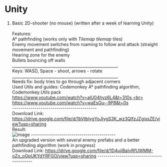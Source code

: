 # Unity


1) Basic 2D-shooter (no mouse) (written after a week of learning Unity)<br><br>
  Features:<br>
  A* pathfinding (works only with _Tilemap tilemap_ tiles)<br>
  Enemy movement switches from roaming to follow and attack (straight movement and pathfinding)<br>
  Hearing zone for the enemy <br>
  Bullets bouncing off walls<br>
  _____________________________________________________<br>
  Keys: WASD, Space - shoot, arrows - rotate<br>
  _____________________________________________________<br>
  Needs fix: body tries to go through adjacent corners<br>
  Used Utils and guides: Codemonkey A* pathfinding algorithm, Codemonkey.Utils pack <br>
  https://www.youtube.com/watch?v=alU04hvz6L4&t=310s,<br>
  https://www.youtube.com/watch?v=waEsGu--9P8&t=0s<br>
  ------------------------------------------<br>
  Download Link: https://drive.google.com/file/d/1bVtblygYoJIygS3K_wz3QlfzJZgissZE/view?usp=sharing<br>
  Result:<br>
![image](https://user-images.githubusercontent.com/56946686/168451067-f3f4cbc8-a4e5-4066-9510-1afac349ca3a.png)
------------------------------------------<br>
An upgraded version with several enemy prefabs and a better pathfinding algorithm (work in progress) <br>
Download Link: https://drive.google.com/file/d/1D4ujiBaIvRfUWMM-oZo_oGpUKYdYRFGO/view?usp=sharing
------------------------------------------<br>


